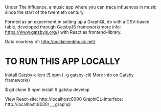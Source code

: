 Under The Influence, a music app where you can trace influences in music since the start of the twentieth century.

Formed as an experiment in setting up a GraphQL db with a CSV-based table, developed through GatsbyJS framework(more info: https://www.gatsbyjs.org/) with React as frontend-library.

Data courtesy of: http://acclaimedmusic.net/

# TO RUN THIS APP LOCALLY
Install Gatsby-client ($ npm i -g gatsby-cli)
More info on Gatsby framework()

$ git clone
$ npm install
$ gatsby develop

View React-site: http://localhost:8000
GraphiQL-interface: http://localhost:8000/___graphql

